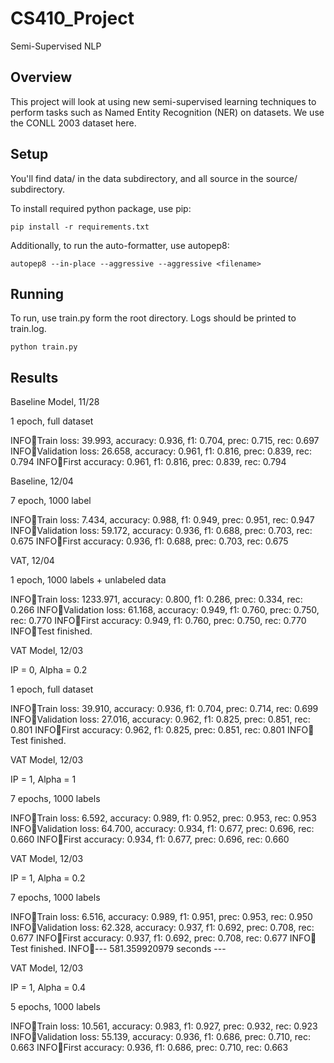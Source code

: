 # CS410_Project
Semi-Supervised NLP

## Overview

This project will look at using new semi-supervised learning techniques to perform tasks such as Named Entity Recognition (NER) on datasets. We use the CONLL 2003 dataset here.

## Setup

You'll find data/ in the data subdirectory, and all source in the source/ subdirectory.

To install required python package, use pip:

```
pip install -r requirements.txt
```

Additionally, to run the auto-formatter, use autopep8:

```
autopep8 --in-place --aggressive --aggressive <filename>
```

## Running

To run, use train.py form the root directory. Logs should be printed to train.log.

```
python train.py
```


## Results

Baseline Model, 11/28

1 epoch, full dataset

INFO:train:Train loss: 39.993, accuracy: 0.936, f1: 0.704, prec: 0.715, rec: 0.697
INFO:train:Validation loss: 26.658, accuracy: 0.961, f1: 0.816, prec: 0.839, rec: 0.794
INFO:train:First accuracy: 0.961, f1: 0.816, prec: 0.839, rec: 0.794


Baseline, 12/04

7 epoch, 1000 label

INFO:train:Train loss: 7.434, accuracy: 0.988, f1: 0.949, prec: 0.951, rec: 0.947
INFO:train:Validation loss: 59.172, accuracy: 0.936, f1: 0.688, prec: 0.703, rec: 0.675
INFO:train:First accuracy: 0.936, f1: 0.688, prec: 0.703, rec: 0.675

VAT, 12/04

1 epoch, 1000 labels + unlabeled data

INFO:train:Train loss: 1233.971, accuracy: 0.800, f1: 0.286, prec: 0.334, rec: 0.266
INFO:train:Validation loss: 61.168, accuracy: 0.949, f1: 0.760, prec: 0.750, rec: 0.770
INFO:train:First accuracy: 0.949, f1: 0.760, prec: 0.750, rec: 0.770
INFO:train:Test finished.

VAT Model, 12/03

IP = 0, Alpha = 0.2

1 epoch, full dataset

INFO:train:Train loss: 39.910, accuracy: 0.936, f1: 0.704, prec: 0.714, rec: 0.699
INFO:train:Validation loss: 27.016, accuracy: 0.962, f1: 0.825, prec: 0.851, rec: 0.801
INFO:train:First accuracy: 0.962, f1: 0.825, prec: 0.851, rec: 0.801
INFO:train:Test finished.




VAT Model, 12/03

IP = 1, Alpha = 1

7 epochs, 1000 labels

INFO:train:Train loss: 6.592, accuracy: 0.989, f1: 0.952, prec: 0.953, rec: 0.953
INFO:train:Validation loss: 64.700, accuracy: 0.934, f1: 0.677, prec: 0.696, rec: 0.660
INFO:train:First accuracy: 0.934, f1: 0.677, prec: 0.696, rec: 0.660

VAT Model, 12/03

IP = 1, Alpha = 0.2

7 epochs, 1000 labels

INFO:train:Train loss: 6.516, accuracy: 0.989, f1: 0.951, prec: 0.953, rec: 0.950
INFO:train:Validation loss: 62.328, accuracy: 0.937, f1: 0.692, prec: 0.708, rec: 0.677
INFO:train:First accuracy: 0.937, f1: 0.692, prec: 0.708, rec: 0.677
INFO:train:Test finished.
INFO:train:--- 581.359920979 seconds ---

VAT Model, 12/03

IP = 1, Alpha = 0.4

5 epochs, 1000 labels

INFO:train:Train loss: 10.561, accuracy: 0.983, f1: 0.927, prec: 0.932, rec: 0.923
INFO:train:Validation loss: 55.139, accuracy: 0.936, f1: 0.686, prec: 0.710, rec: 0.663
INFO:train:First accuracy: 0.936, f1: 0.686, prec: 0.710, rec: 0.663
